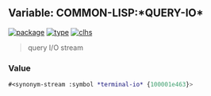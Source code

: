 ## Variable: COMMON-LISP:\*QUERY-IO\*
[![package](https://img.shields.io/badge/Package-COMMON--LISP-5f9ea0.svg?style=social&colorA=999999)](../) [![type](https://img.shields.io/badge/Type-Variable-5f9ea0.svg?style=social&colorA=999999)](../#variable) [![clhs](https://img.shields.io/badge/CLHS-*QUERY--IO*-5f9ea0.svg?style=social&colorA=999999)](http://www.lispworks.com/documentation/HyperSpec/Body/v_debug_.htm) 

> query I/O stream

### Value
```cl
#<synonym-stream :symbol *terminal-io* {100001e463}>
```
